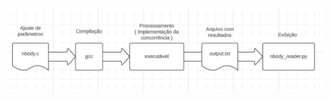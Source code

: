 ![Model](https://github.com/Laranja-8000/Programacao_Concorrente/blob/main/Trabalho%20de%20Implementa%C3%A7%C3%A3o/pipeline.png)
